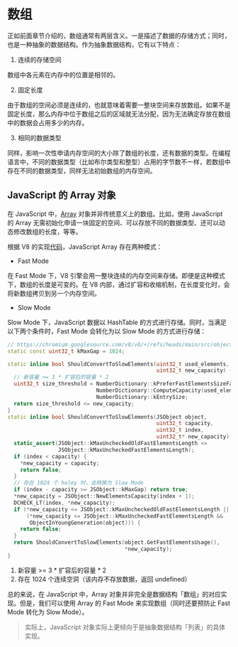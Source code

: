 # 数组

正如前面章节介绍的，数组通常有两层含义。一是描述了数据的存储方式；同时，也是一种抽象的数据结构。作为抽象数据结构，它有以下特点：

1. 连续的存储空间

数组中各元素在内存中的位置是相邻的。

2. 固定长度

由于数组的空间必须是连续的，也就意味着需要一整块空间来存放数组。如果不是固定长度，那么内存中位于数组之后的区域就无法分配，因为无法确定存放在数组中的数据会占用多少的内存。

3. 相同的数据类型

同样，影响一次性申请内存空间的大小除了数组的长度，还有数据的类型。在编程语言中，不同的数据类型（比如布尔类型和整型）占用的字节数不一样，若数组中存在不同的数据类型，同样无法初始数组的内存空间。

## JavaScript 的 Array 对象

在 JavaScript 中，[Array](https://developer.mozilla.org/en-US/docs/Web/JavaScript/Reference/Global_Objects/Array) 对象并非传统意义上的数组。比如，使用 JavaScript 的 Array 无需初始化申请一块固定的空间、可以存放不同的数据类型、还可以动态修改数组的长度，等等。

根据 V8 的实现[代码](https://chromium.googlesource.com/v8/v8/+/refs/heads/main/src/objects/js-array.h)，JavaScript Array 存在两种模式：

+ Fast Mode

在 Fast Mode 下，V8 引擎会用一整块连续的内存空间来存储。即便是这种模式下，数组的长度是可变的。在 V8 内部，通过扩容和收缩机制，在长度变化时，会将新数组拷贝到另一个内存空间。

+ Slow Mode

Slow Mode 下，JavaScript 数据以 HashTable 的方式进行存储。同时，当满足以下两个条件时，Fast Mode 会转化为以 Slow Mode 的方式进行存储：

```c++
// https://chromium.googlesource.com/v8/v8/+/refs/heads/main/src/objects/js-objects-inl.h
static const uint32_t kMaxGap = 1024;

static inline bool ShouldConvertToSlowElements(uint32_t used_elements,
                                               uint32_t new_capacity) {
  // 新容量 >= 3 * 扩容后的容量 * 2
  uint32_t size_threshold = NumberDictionary::kPreferFastElementsSizeFactor *
                            NumberDictionary::ComputeCapacity(used_elements) *
                            NumberDictionary::kEntrySize;
  return size_threshold <= new_capacity;
}
static inline bool ShouldConvertToSlowElements(JSObject object,
                                               uint32_t capacity,
                                               uint32_t index,
                                               uint32_t* new_capacity) {
  static_assert(JSObject::kMaxUncheckedOldFastElementsLength <=
                JSObject::kMaxUncheckedFastElementsLength);
  if (index < capacity) {
    *new_capacity = capacity;
    return false;
  }
  // 存在 1024 个 holey 时，会转换为 Slow Mode
  if (index - capacity >= JSObject::kMaxGap) return true;
  *new_capacity = JSObject::NewElementsCapacity(index + 1);
  DCHECK_LT(index, *new_capacity);
  if (*new_capacity <= JSObject::kMaxUncheckedOldFastElementsLength ||
      (*new_capacity <= JSObject::kMaxUncheckedFastElementsLength &&
       ObjectInYoungGeneration(object))) {
    return false;
  }
  return ShouldConvertToSlowElements(object.GetFastElementsUsage(),
                                     *new_capacity);
}
```

1. 新容量 >= 3 * 扩容后的容量 * 2
2. 存在 1024 个连续空洞（该内存不存放数据，返回 undefined）

总的来说，在 JavaScript 中，Array 对象并非完全是数据结构「数组」的对应实现。但是，我们可以使用 Array 的 Fast Mode 来实现数组（同时还要预防止 Fast Mode 转化为 Slow Mode）。

> 实际上，JavaScript 对象实际上更倾向于是抽象数据结构「列表」的具体实现。
